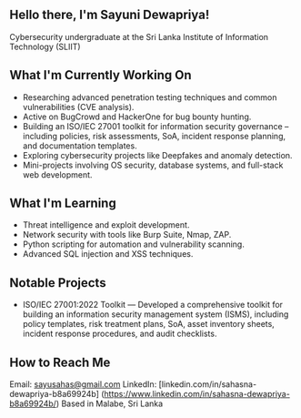## Hello there, I'm Sayuni Dewapriya!

Cybersecurity undergraduate at the Sri Lanka Institute of Information Technology (SLIIT)

## What I'm Currently Working On
- Researching advanced penetration testing techniques and common vulnerabilities (CVE analysis).
- Active on BugCrowd and HackerOne for bug bounty hunting.
- Building an ISO/IEC 27001 toolkit for information security governance – including policies, risk assessments, SoA, incident response planning, and documentation templates.
- Exploring cybersecurity projects like Deepfakes and anomaly detection.
- Mini-projects involving OS security, database systems, and full-stack web development.

## What I'm Learning
- Threat intelligence and exploit development.
- Network security with tools like Burp Suite, Nmap, ZAP.  
- Python scripting for automation and vulnerability scanning.
- Advanced SQL injection and XSS techniques.

## Notable Projects
- ISO/IEC 27001:2022 Toolkit — Developed a comprehensive toolkit for building an information security management system (ISMS), including policy templates, risk treatment plans, SoA, asset inventory sheets, incident response procedures, and audit checklists.

## How to Reach Me
Email: [sayusahas@gmail.com](mailto:sayusahas@gmail.com)
LinkedIn: [linkedin.com/in/sahasna-dewapriya-b8a69924b] (https://www.linkedin.com/in/sahasna-dewapriya-b8a69924b/)
Based in Malabe, Sri Lanka
